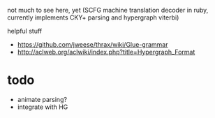 not much to see here, yet
(SCFG machine translation decoder in ruby, currently implements CKY+ parsing and hypergraph viterbi)

helpful stuff
 * https://github.com/jweese/thrax/wiki/Glue-grammar
 * http://aclweb.org/aclwiki/index.php?title=Hypergraph_Format

todo
====
 * animate parsing?
 * integrate with HG

